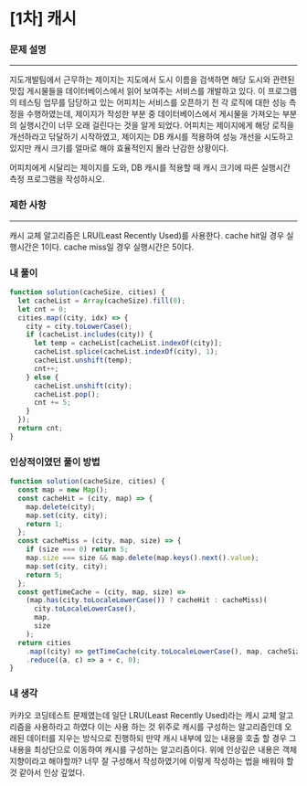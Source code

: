 # [1차] 캐시

### 문제 설명

---

지도개발팀에서 근무하는 제이지는 지도에서 도시 이름을 검색하면 해당 도시와 관련된 맛집 게시물들을 데이터베이스에서 읽어 보여주는 서비스를 개발하고 있다.
이 프로그램의 테스팅 업무를 담당하고 있는 어피치는 서비스를 오픈하기 전 각 로직에 대한 성능 측정을 수행하였는데, 제이지가 작성한 부분 중 데이터베이스에서 게시물을 가져오는 부분의 실행시간이 너무 오래 걸린다는 것을 알게 되었다.
어피치는 제이지에게 해당 로직을 개선하라고 닦달하기 시작하였고, 제이지는 DB 캐시를 적용하여 성능 개선을 시도하고 있지만 캐시 크기를 얼마로 해야 효율적인지 몰라 난감한 상황이다.

어피치에게 시달리는 제이지를 도와, DB 캐시를 적용할 때 캐시 크기에 따른 실행시간 측정 프로그램을 작성하시오.

### 제한 사항

---

캐시 교체 알고리즘은 LRU(Least Recently Used)를 사용한다.
cache hit일 경우 실행시간은 1이다.
cache miss일 경우 실행시간은 5이다.

### 내 풀이

```javascript
function solution(cacheSize, cities) {
  let cacheList = Array(cacheSize).fill(0);
  let cnt = 0;
  cities.map((city, idx) => {
    city = city.toLowerCase();
    if (cacheList.includes(city)) {
      let temp = cacheList[cacheList.indexOf(city)];
      cacheList.splice(cacheList.indexOf(city), 1);
      cacheList.unshift(temp);
      cnt++;
    } else {
      cacheList.unshift(city);
      cacheList.pop();
      cnt += 5;
    }
  });
  return cnt;
}
```

### 인상적이였던 풀이 방법

```javascript
function solution(cacheSize, cities) {
  const map = new Map();
  const cacheHit = (city, map) => {
    map.delete(city);
    map.set(city, city);
    return 1;
  };
  const cacheMiss = (city, map, size) => {
    if (size === 0) return 5;
    map.size === size && map.delete(map.keys().next().value);
    map.set(city, city);
    return 5;
  };
  const getTimeCache = (city, map, size) =>
    (map.has(city.toLocaleLowerCase()) ? cacheHit : cacheMiss)(
      city.toLocaleLowerCase(),
      map,
      size
    );
  return cities
    .map((city) => getTimeCache(city.toLocaleLowerCase(), map, cacheSize))
    .reduce((a, c) => a + c, 0);
}
```

### 내 생각

카카오 코딩테스트 문제였는데
일단 LRU(Least Recently Used)라는 캐시 교체 알고리즘을 사용하라고 하였다
이는 사용 하는 것 위주로 캐시를 구성하는 알고리즘인데
오래된 데이터를 지우는 방식으로 진행하되 만약 캐시 내부에 있는 내용을 호출 할 경우
그 내용을 최상단으로 이동하여 캐시를 구성하는 알고리즘이다.
위에 인상깊은 내용은 객체지향이라고 해야할까? 너무 잘 구성해서 작성하였기에 이렇게
작성하는 법을 배워야 할 것 같아서 인상 깊었다.
